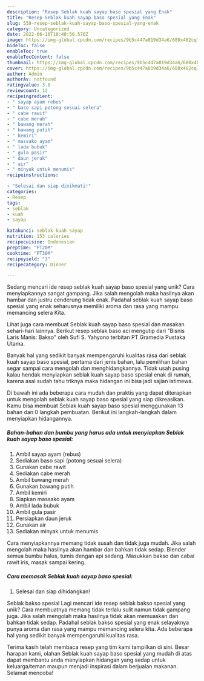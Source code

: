```yaml
---
description: "Resep Seblak kuah sayap baso spesial yang Enak"
title: "Resep Seblak kuah sayap baso spesial yang Enak"
slug: 559-resep-seblak-kuah-sayap-baso-spesial-yang-enak
category: Uncategorized
date: 2022-06-16T18:40:50.576Z
image: https://img-global.cpcdn.com/recipes/9b5c447a019d34a6/680x482cq70/seblak-kuah-sayap-baso-spesial-foto-resep-utama.jpg
hideToc: false
enableToc: true
enableTocContent: false
thumbnail: https://img-global.cpcdn.com/recipes/9b5c447a019d34a6/680x482cq70/seblak-kuah-sayap-baso-spesial-foto-resep-utama.jpg
cover: https://img-global.cpcdn.com/recipes/9b5c447a019d34a6/680x482cq70/seblak-kuah-sayap-baso-spesial-foto-resep-utama.jpg
author: Admin
authorAv: notfound
ratingvalue: 3.8
reviewcount: 12
recipeingredient:
- " sayap ayam rebus"
- " baso sapi potong sesuai selera"
- " cabe rawit"
- " cabe merah"
- " bawang merah"
- " bawang putih"
- " kemiri"
- " massako ayam"
- " lada bubuk"
- " gula pasir"
- " daun jeruk"
- " air"
- " minyak untuk menumis"
recipeinstructions:

- "Selesai dan siap dinikmati!"
categories:
- Resep
tags:
- seblak
- kuah
- sayap

katakunci: seblak kuah sayap 
nutrition: 153 calories
recipecuisine: Indonesian
preptime: "PT20M"
cooktime: "PT30M"
recipeyield: "3"
recipecategory: Dinner

---
```





Sedang mencari ide resep seblak kuah sayap baso spesial yang unik? Cara menyiapkannya sangat gampang. Jika salah mengolah maka hasilnya akan hambar dan justru cenderung tidak enak. Padahal seblak kuah sayap baso spesial yang enak seharusnya memiliki aroma dan rasa yang mampu memancing selera Kita.





Lihat juga cara membuat Seblak kuah sayap baso spesial dan masakan sehari-hari lainnya. Berikut resep seblak baso aci mengutip dari &#34;Bisnis Laris Manis: Bakso&#34; oleh Sufi S. Yahyono terbitan PT Gramedia Pustaka Utama.

Banyak hal yang sedikit banyak mempengaruhi kualitas rasa dari seblak kuah sayap baso spesial, pertama dari jenis bahan, lalu pemilihan bahan segar sampai cara mengolah dan menghidangkannya. Tidak usah pusing kalau hendak menyiapkan seblak kuah sayap baso spesial enak di rumah, karena asal sudah tahu triknya maka hidangan ini bisa jadi sajian istimewa.






Di bawah ini ada beberapa cara mudah dan praktis yang dapat diterapkan untuk mengolah seblak kuah sayap baso spesial yang siap dikreasikan. Kamu bisa membuat Seblak kuah sayap baso spesial menggunakan 13 bahan dan 0 langkah pembuatan. Berikut ini langkah-langkah dalam menyiapkan hidangannya.

<!--inarticleads1-->

##### Bahan-bahan dan bumbu yang harus ada untuk menyiapkan Seblak kuah sayap baso spesial:

1. Ambil  sayap ayam (rebus)
1. Sediakan  baso sapi (potong sesuai selera)
1. Gunakan  cabe rawit
1. Sediakan  cabe merah
1. Ambil  bawang merah
1. Gunakan  bawang putih
1. Ambil  kemiri
1. Siapkan  massako ayam
1. Ambil  lada bubuk
1. Ambil  gula pasir
1. Persiapkan  daun jeruk
1. Gunakan  air
1. Sediakan  minyak untuk menumis


Cara menyiapkannya memang tidak susah dan tidak juga mudah. Jika salah mengolah maka hasilnya akan hambar dan bahkan tidak sedap. Blender semua bumbu halus, tumis dengan api sedang. Masukkan bakso dan cabai rawit iris, masak sampai kering. 

<!--inarticleads2-->

##### Cara memasak Seblak kuah sayap baso spesial:


1. Selesai dan siap dihidangkan!

Seblak bakso spesial Lagi mencari ide resep seblak bakso spesial yang unik? Cara membuatnya memang tidak terlalu sulit namun tidak gampang juga. Jika salah mengolah maka hasilnya tidak akan memuaskan dan bahkan tidak sedap. Padahal seblak bakso spesial yang enak selayaknya punya aroma dan rasa yang mampu memancing selera kita. Ada beberapa hal yang sedikit banyak mempengaruhi kualitas rasa. 

Terima kasih telah membaca resep yang tim kami tampilkan di sini. Besar harapan kami, olahan Seblak kuah sayap baso spesial yang mudah di atas dapat membantu anda menyiapkan hidangan yang sedap untuk keluarga/teman maupun menjadi inspirasi dalam berjualan makanan. Selamat mencoba!
